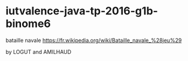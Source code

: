 # iutvalence-java-tp-2016-g1b-binome6
bataille navale
https://fr.wikipedia.org/wiki/Bataille_navale_%28jeu%29


by LOGUT and AMILHAUD
